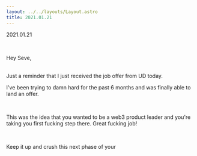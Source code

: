 ```yaml
---
layout: ../../layouts/Layout.astro
title: 2021.01.21
---
```

2021.01.21

<br>

Hey Seve,

<br>
Just a reminder that I just received the job offer from UD today. 

<br>

I've been trying to damn hard for the past 6 months and was finally able to land an offer. 

<br>

This was the idea that you wanted to be a web3 product leader and you're taking you first fucking step there. Great fucking job!

<br>

Keep it up and crush this next phase of your